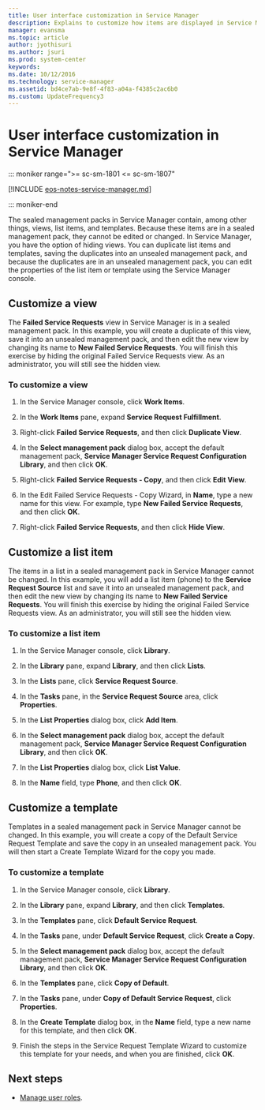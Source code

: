 ```yaml
---
title: User interface customization in Service Manager
description: Explains to customize how items are displayed in Service Manager.
manager: evansma
ms.topic: article
author: jyothisuri
ms.author: jsuri
ms.prod: system-center
keywords:
ms.date: 10/12/2016
ms.technology: service-manager
ms.assetid: bd4ce7ab-9e8f-4f83-a04a-f4385c2ac6b0
ms.custom: UpdateFrequency3
---
```


# User interface customization in Service Manager

::: moniker range=">= sc-sm-1801 <= sc-sm-1807"

[!INCLUDE [eos-notes-service-manager.md](../includes/eos-notes-service-manager.md)]

::: moniker-end

The sealed management packs in Service Manager contain, among other things, views, list items, and templates. Because these items are in a sealed management pack, they cannot be edited or changed. In Service Manager, you have the option of hiding views. You can duplicate list items and templates, saving the duplicates into an unsealed management pack, and because the duplicates are in an unsealed management pack, you can edit the properties of the list item or template using the Service Manager console.


## Customize a view
The **Failed Service Requests** view in Service Manager is in a sealed management pack. In this example, you will create a duplicate of this view, save it into an unsealed management pack, and then edit the new view by changing its name to **New Failed Service Requests**. You will finish this exercise by hiding the original Failed Service Requests view. As an administrator, you will still see the hidden view.

### To customize a view

1.  In the Service Manager console, click **Work Items**.

2.  In the **Work Items** pane, expand **Service Request Fulfillment**.

3.  Right-click **Failed Service Requests**, and then click **Duplicate View**.

4.  In the **Select management pack** dialog box, accept the default management pack, **Service Manager Service Request Configuration Library**, and then click **OK**.

5.  Right-click **Failed Service Requests - Copy**, and then click **Edit View**.

6.  In the Edit Failed Service Requests - Copy Wizard, in **Name**, type a new name for this view. For example, type **New Failed Service Requests**, and then click **OK**.

7.  Right-click **Failed Service Requests**, and then click **Hide View**.


## Customize a list item

The items in a list in a sealed management pack in Service Manager cannot be changed. In this example, you will add a list item (phone) to the **Service Request Source** list and save it into an unsealed management pack, and then edit the new view by changing its name to **New Failed Service Requests**. You will finish this exercise by hiding the original Failed Service Requests view. As an administrator, you will still see the hidden view.

### To customize a list item

1.  In the Service Manager console, click **Library**.

2.  In the **Library** pane, expand **Library**, and then click **Lists**.

3.  In the **Lists** pane, click **Service Request Source**.

4.  In the **Tasks** pane, in the **Service Request Source** area, click **Properties**.

5.  In the **List Properties** dialog box, click **Add Item**.

6.  In the **Select management pack** dialog box, accept the default management pack, **Service Manager Service Request Configuration Library**, and then click **OK**.

7.  In the **List Properties** dialog box, click **List Value**.

8.  In the **Name** field, type **Phone**, and then click **OK**.

## Customize a template

Templates in a sealed management pack in Service Manager cannot be changed. In this example, you will create a copy of the Default Service Request Template and save the copy in an unsealed management pack. You will then start a Create Template Wizard for the copy you made.

### To customize a template

1.  In the Service Manager console, click **Library**.

2.  In the **Library** pane, expand **Library**, and then click **Templates**.

3.  In the **Templates** pane, click **Default Service Request**.

4.  In the **Tasks** pane, under **Default Service Request**, click **Create a Copy**.

5.  In the **Select management pack** dialog box, accept the default management pack, **Service Manager Service Request Configuration Library**, and then click **OK**.

6.  In the **Templates** pane, click **Copy of Default**.

7.  In the **Tasks** pane, under **Copy of Default Service Request**, click **Properties**.

8.  In the **Create Template** dialog box, in the **Name** field, type a new name for this template, and then click **OK**.

9. Finish the steps in the Service Request Template Wizard to customize this template for your needs, and when you are finished, click **OK**.

## Next steps

- [Manage user roles](user-roles.md).
